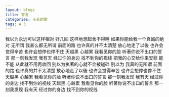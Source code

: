 ```yaml
---
layout: blogs
title: 誓言
categories: 王菲的歌
tags: A 3
---
```


我以为永远可以这样相对
好几回 这样地想起舍不得睡
如果你能给我一个真诚的绝对
无所谓 我甚么都无所谓
前面的路 也许真的并不太清楚
放心地走了以後 也许会觉得辛苦
也许会想停也停不住
天越黑 心越累 我看见你的脸
听著你说不出口的誓言
那一刻我发现 我有天
经过你的身边 找不到你的视线
把我的心交给你来安慰
能不能 从此就不用再收回
别以为执著的心就不会被碰碎
别以为 我真的无所谓
前面的路 也许真的并不太清楚
放心地走了以後 也许会觉得辛苦
也许会想停也停不住
天越黑 心越累 我看见你的脸
听著你说不出口的誓言
那一刻我发现 我有天
经过你的身边 找不到你的视线
天越黑 心越累 我看见你的脸
听著你说不出口的誓言
那一刻我发现 我有天
经过你的身边 找不到你的视线
